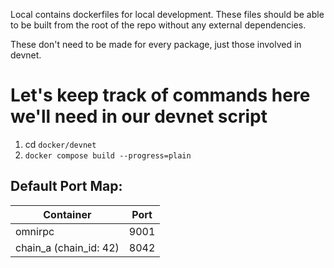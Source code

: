 Local contains dockerfiles for local development. These files should be able to be built from the root of the repo without any external dependencies.

These don't need to be made for every package, just those involved in devnet.

# Let's keep track of commands here we'll need in our devnet script

1. cd `docker/devnet`
2. `docker compose build --progress=plain`

## Default Port Map:

| Container              | Port |
|------------------------|------|
| omnirpc                | 9001 |
| chain_a (chain_id: 42) | 8042 |

